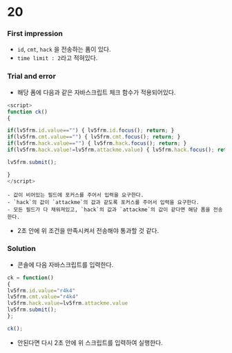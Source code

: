 # 20

### First impression
* `id`, `cmt`, `hack` 을 전송하는 폼이 있다.
* `time limit : 2`라고 적혀있다.

### Trial and error

* 해당 폼에 다음과 같은 자바스크립트 체크 함수가 적용되어있다.

```javascript
<script>
function ck()
{

if(lv5frm.id.value=="") { lv5frm.id.focus(); return; }
if(lv5frm.cmt.value=="") { lv5frm.cmt.focus(); return; }
if(lv5frm.hack.value=="") { lv5frm.hack.focus(); return; }
if(lv5frm.hack.value!=lv5frm.attackme.value) { lv5frm.hack.focus(); return; }

lv5frm.submit();

}
</script>
```
	- 값이 비어있는 필드에 포커스를 주어서 입력을 요구한다.
	- `hack`의 값이 `attackme`의 값과 같도록 포커스를 주어서 입력을 요구한다.
	- 모든 필드가 다 채워져있고, `hack`의 값과 `attackme`의 값이 같다면 해당 폼을 전송한다.
	
* 2초 안에 위 조건을 만족시켜서 전송해야 통과할 것 같다.

### Solution
* 콘솔에 다음 자바스크립트를 입력한다.

```javascript
ck = function()
{
lv5frm.id.value="r4k4"
lv5frm.cmt.value="r4k4"
lv5frm.hack.value=lv5frm.attackme.value
lv5frm.submit();
};

ck();
```

* 안된다면 다시 2초 안에 위 스크립트를 입력하여 실행한다.
